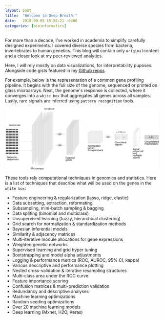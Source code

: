 ```yaml
---
layout: post
title:  "Welcome to Deep Breath!"
date:   2018-09-05 15:56:21 -0400
categories: [bioinformatics]
---
```



For more than a decade, I've worked in academia to simplify carefully designed experiments. 
I covered diverse species from bacteria, invertebrates to human genetics. 
This blog will contain only `original`content and a closer look at my peer-reviewed analytics.

Here, I will rely mostly on data visualizations, for interpretability puposes. 
Alongside code gists featured in my [Github repos][github-repos]. 

For example, below is the representation of a common gene profiling pipeline. 
It begins with the full size of the genome, sequenced or printed on glass microarrays.
Next, the genome's response is collected, where it converges into a `white box` that aggregates all genes across all samples.
Lastly, rare signals are inferred using `pattern recognition` tools.


![Dimension reduction summary](/assets/2018-09-05-scaling/scaling.png)


These tools rely computational techniques in genomics and statistics.
Here is a list of techniques that describe what will be used on the genes in the `white box`:
   - Feature engineering & regularization (lasso, ridge, elastic)
   - Data subsetting, extraction, reformating
   - Subsampling, mini-batch sampling & bagging
   - Data spliting (binomial and multiclass)
   - Unsupervised learning (fuzzy, hierarchical clustering)
   - Grid search for normalization & standardization methods
   - Bayesian inferential models
   - Similarity & adjacency matrices
   - Multi-iterative module allocations for gene expressions
   - Weighted genetic networks
   - Supervised learning and grid hyper tuning
   - Bootstrapping and model alpha adjustments
   - Logging & performance metrics (ROC, AUROC, 95% CI, kappa)
   - Various descriptive and performance plotting
   - Nested cross-validation & iterative resampling structures
   - Multi-class area under the ROC curve
   - Feature importance scoring
   - Confusion matrices & multi-prediction validation
   - Redundancy and descriptive analyses
   - Machine learning optimizations
   - Random seeding optimizations
   - Over 20 machine learning models
   - Deep learning (Mxnet, H2O, Keras)


[github-repos]:https://github.com/neocruiser

